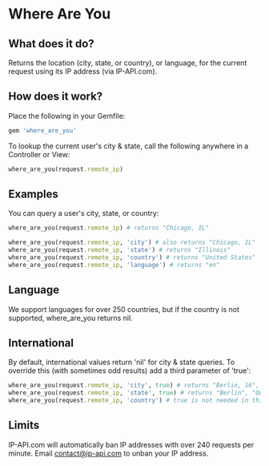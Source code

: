 
# Where Are You

## What does it do?

Returns the location (city, state, or country), or language, for the current request using its IP address (via IP-API.com).

## How does it work?

Place the following in your Gemfile:

```ruby
gem 'where_are_you'
```

To lookup the current user's city & state, call the following anywhere in a Controller or View:

```ruby
where_are_you(request.remote_ip)
```

## Examples

You can query a user's city, state, or country:

```ruby
where_are_you(request.remote_ip) # returns "Chicago, IL"

where_are_you(request.remote_ip, 'city') # also returns "Chicago, IL"
where_are_you(request.remote_ip, 'state') # returns "Illinois"
where_are_you(request.remote_ip, 'country') # returns "United States"
where_are_you(request.remote_ip, 'language') # returns "en"
```
## Language

We support languages for over 250 countries, but if the country is not supported, where_are_you returns nil.

## International

By default, international values return 'nil' for city & state queries. To override this (with sometimes odd results) add a third parameter of 'true':

```ruby
where_are_you(request.remote_ip, 'city', true) # returns "Berlin, 16", "Montréal, QC"
where_are_you(request.remote_ip, 'state', true) # returns "Berlin", "Quebec"
where_are_you(request.remote_ip, 'country') # true is not needed in this case, returns "Germany", "Canada"
```

## Limits

IP-API.com will automatically ban IP addresses with over 240 requests per minute. Email contact@ip-api.com to unban your IP address.
